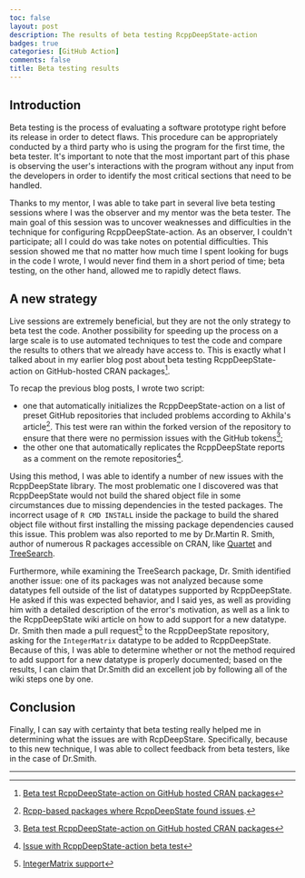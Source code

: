 ```yaml
---
toc: false
layout: post
description: The results of beta testing RcppDeepState-action 
badges: true
categories: [GitHub Action]
comments: false
title: Beta testing results
---
```


## Introduction
Beta testing is the process of evaluating a software prototype right before its
release in order to detect flaws. This procedure can be appropriately conducted 
by a third party who is using the program for the first time, the beta tester. 
It's important to note that the most important part of this phase is observing 
the user's interactions with the program without any input from the developers 
in order to identify the most critical sections that need to be handled. 

Thanks to my mentor, I was able to take part in several live beta testing 
sessions where I was the observer and my mentor was the beta tester. The main
goal of this session was to uncover weaknesses and difficulties in the technique
for configuring RcppDeepState-action. As an observer, I couldn't participate;
all I could do was take notes on potential difficulties. This session showed me 
that no matter how much time I spent looking for bugs in the code I wrote, I
would never find them in a short period of time; beta testing, on the other 
hand, allowed me to rapidly detect flaws. 

## A new strategy
Live sessions are extremely beneficial, but they are not the only strategy to 
beta test the code. Another possibility for speeding up the process on a large 
scale is to use automated techniques to test the code and compare the results to
others that we already have access to. This is exactly what I talked about in my
earlier blog post about beta testing RcppDeepState-action on GitHub-hosted CRAN 
packages[^1].

To recap the previous blog posts, I wrote two script:
* one that automatically initializes the RcppDeepState-action on a list of 
preset GitHub repositories that included problems according to Akhila's 
article[^2]. This test were ran within the forked version of the repository to 
ensure that there were no permission issues with the GitHub tokens[^1];
* the other one that automatically replicates the RcppDeepState reports as a 
comment on the remote repositories[^3]. 

Using this method, I was able to identify a number of new issues with the 
RcppDeepState library. The most problematic one I discovered was that 
RcppDeepState would not build the shared object file in some circumstances due 
to missing dependencies in the tested packages. The incorrect usage of 
`R CMD INSTALL` inside the package to build the shared object file without first
installing the missing package dependencies caused this issue. This problem was 
also reported to me by Dr.Martin R. Smith, author of numerous R packages 
accessible on CRAN, like [Quartet](https://cran.r-project.org/web/packages/Quartet/index.html) 
and [TreeSearch](https://cran.r-project.org/web/packages/TreeSearch/).

Furthermore, while examining the TreeSearch package, Dr. Smith identified 
another issue:  one of its packages was not analyzed because some datatypes fell
outside of the list of datatypes supported by RcppDeepState. He asked if this 
was expected behavior, and I said yes, as well as providing him with a detailed 
description of the error's motivation, as well as a link to the RcppDeepState 
wiki article on how to add support for a new datatype. Dr. Smith then made a 
pull request[^4] to the RcppDeepState repository, asking for the `IntegerMatrix`
datatype to be added to RcppDeepState. Because of this, I was able to determine 
whether or not the method required to add support for a new datatype is properly
documented; based on the results, I can claim that Dr.Smith did an excellent job 
by following all of the wiki steps one by one. 

## Conclusion
Finally, I can say with certainty that beta testing really helped me in 
determining what the issues are with RcpDeepStare. Specifically, because to this
new technique, I was able to collect feedback from beta testers, like in the 
case of Dr.Smith. 

<hr />

[^1]: [Beta test RcppDeepState-action on GitHub hosted CRAN packages](https://fabriziosandri.github.io/gsoc-2022-blog/github%20action/2022/08/23/rcppdeepstate-beta-test.html)
[^2]: [Rcpp-based packages where RcppDeepState found issues](https://akhikolla.github.io./packages-folders/)[^1]. 
[^3]: [Issue with RcppDeepState-action beta test](https://fabriziosandri.github.io/gsoc-2022-blog/github%20action/2022/08/30/rcppdeepstate-beta-test-2.html)
[^4]: [IntegerMatrix support](https://github.com/FabrizioSandri/RcppDeepState/pull/26)